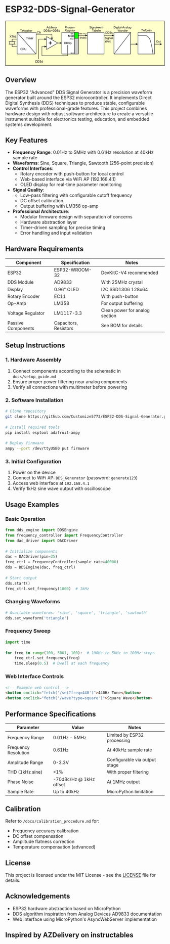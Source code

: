 # ESP32-DDS-Signal-Generator

![Scheme of a DDS system](docs/image/Schem_of_a_DDS_system.jpg)

## Overview
The ESP32 "Advanced" DDS Signal Generator is a precision waveform generator built around the ESP32 microcontroller. It implements Direct Digital Synthesis (DDS) techniques to produce stable, configurable waveforms with professional-grade features. This project combines hardware design with robust software architecture to create a versatile instrument suitable for electronics testing, education, and embedded systems development.

## Key Features
- **Frequency Range**: 0.01Hz to 5MHz with 0.61Hz resolution at 40kHz sample rate
- **Waveforms**: Sine, Square, Triangle, Sawtooth (256-point precision)
- **Control Interfaces**:
  - Rotary encoder with push-button for local control
  - Web-based interface via WiFi AP (192.168.4.1)
  - OLED display for real-time parameter monitoring
- **Signal Quality**:
  - Low-pass filtering with configurable cutoff frequency
  - DC offset calibration
  - Output buffering with LM358 op-amp
- **Professional Architecture**:
  - Modular firmware design with separation of concerns
  - Hardware abstraction layer
  - Timer-driven sampling for precise timing
  - Error handling and input validation

## Hardware Requirements
| Component | Specification | Notes |
|-----------|--------------|-------|
| ESP32 | ESP32-WROOM-32 | DevKitC-V4 recommended |
| DDS Module | AD9833 | With 25MHz crystal |
| Display | 0.96" OLED | I2C SSD1306 128x64 |
| Rotary Encoder | EC11 | With push-button |
| Op-Amp | LM358 | For output buffering |
| Voltage Regulator | LM1117-3.3 | Clean power for analog section |
| Passive Components | Capacitors, Resistors | See BOM for details |

## Setup Instructions

### 1. Hardware Assembly
1. Connect components according to the schematic in `docs/setup_guide.md`
2. Ensure proper power filtering near analog components
3. Verify all connections with multimeter before powering

### 2. Software Installation
```bash
# Clone repository
git clone https://github.com/Customize5773/ESP32-DDS-Signal-Generator.git

# Install required tools
pip install esptool adafruit-ampy

# Deploy firmware
ampy --port /dev/ttyUSB0 put firmware
```

### 3. Initial Configuration
1. Power on the device
2. Connect to WiFi AP: `DDS_Generator` (password: `generate123`)
3. Access web interface at `192.168.4.1`
4. Verify 1kHz sine wave output with oscilloscope

## Usage Examples

### Basic Operation
```python
from dds_engine import DDSEngine
from frequency_controller import FrequencyController
from dac_driver import DACDriver

# Initialize components
dac = DACDriver(pin=25)
freq_ctrl = FrequencyController(sample_rate=40000)
dds = DDSEngine(dac, freq_ctrl)

# Start output
dds.start()
freq_ctrl.set_frequency(1000)  # 1kHz
```

### Changing Waveforms
```python
# Available waveforms: 'sine', 'square', 'triangle', 'sawtooth'
dds.set_waveform('triangle')
```

### Frequency Sweep
```python
import time

for freq in range(100, 5001, 100):  # 100Hz to 5kHz in 100Hz steps
    freq_ctrl.set_frequency(freq)
    time.sleep(0.5)  # Dwell at each frequency
```

### Web Interface Controls
```html
<!-- Example web control -->
<button onclick="fetch('/set?freq=440')">440Hz Tone</button>
<button onclick="fetch('/wave?type=square')">Square Wave</button>
```

## Performance Specifications
| Parameter | Value | Notes |
|-----------|-------|-------|
| Frequency Range | 0.01Hz - 5MHz | Limited by ESP32 processing |
| Frequency Resolution | 0.61Hz | At 40kHz sample rate |
| Amplitude Range | 0-3.3V | Configurable via output stage |
| THD (1kHz sine) | <1% | With proper filtering |
| Phase Noise | -70dBc/Hz @ 1kHz offset | At 1MHz output |
| Sample Rate | Up to 40kHz | MicroPython limitation |

## Calibration
Refer to `/docs/calibration_procedure.md` for:
- Frequency accuracy calibration
- DC offset compensation
- Amplitude flatness correction
- Temperature compensation (advanced)

## License
This project is licensed under the MIT License - see the [LICENSE](LICENSE) file for details.

## Acknowledgements
- ESP32 hardware abstraction based on MicroPython
- DDS algorithm inspiration from Analog Devices AD9833 documentation
- Web interface using MicroPython's AsyncWebServer implementation

## Inspired by AZDelivery on instructables
